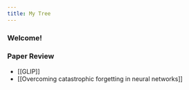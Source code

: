 ```yaml
---
title: My Tree
---
```


### Welcome!

### Paper Review

- [[GLIP]]
- [[Overcoming catastrophic forgetting in neural networks]]
